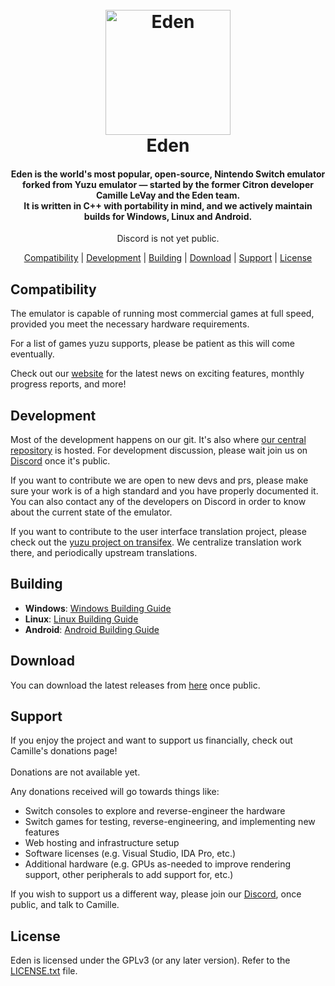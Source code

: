 <!--
# SPDX-FileCopyrightText: 2018 yuzu Emulator Project
# SPDX-License-Identifier: GPL-2.0-or-later
# SPDX-FileCopyrightText: 2025 EDEN Emulator Project
# SPDX-License-Identifier: GPL-3.0-or-later
-->

<h1 align="center">
  <br>
  <a href="https://git.eden-emu.dev/eden-emu/eden"><img src="https://git.eden-emu.dev/eden-emu/eden/raw/commit/6ed4bcea0ddb70fe95cb03547eee8e5e70325859/dist/yuzu.svg" alt="Eden" width="200"></a>
  <br>
  <b>Eden</b>
  <br>
</h1>

<h4 align="center"><b>Eden</b> is the world's most popular, open-source, Nintendo Switch emulator forked from Yuzu emulator — started by the former Citron developer Camille LeVay and the Eden team</a>.
<br>
It is written in C++ with portability in mind, and we actively maintain builds for Windows, Linux and Android.
</h4>

<p align="center">
    </a>
     Discord is not yet public.
    </a>
</p>

<p align="center">
  <a href="#compatibility">Compatibility</a> |
  <a href="#development">Development</a> |
  <a href="#building">Building</a> |
  <a href="#download">Download</a> |
  <a href="#support">Support</a> |
  <a href="#license">License</a>
</p>

## Compatibility

The emulator is capable of running most commercial games at full speed, provided you meet the necessary hardware requirements.

For a list of games yuzu supports, please be patient as this will come eventually.

Check out our [website](W.I.P) for the latest news on exciting features, monthly progress reports, and more!

## Development

Most of the development happens on our git. It's also where [our central repository](https://git.eden-emu.dev/eden-emu/eden) is hosted. For development discussion, please wait join us on [Discord](W.I.P) once it's public.

If you want to contribute we are open to new devs and prs, please make sure your work is of a high standard and you have properly documented it.
You can also contact any of the developers on Discord in order to know about the current state of the emulator.

If you want to contribute to the user interface translation project, please check out the [yuzu project on transifex](https://www.transifex.com/yuzu-emulator/yuzu). We centralize translation work there, and periodically upstream translations.

## Building

* __Windows__: [Windows Building Guide](W.I.P)
* __Linux__: [Linux Building Guide](W.I.P)
* __Android__: [Android Building Guide](W.I.P)

## Download

You can download the latest releases from [here](https://git.eden-emu.dev/eden-emu/eden/releases) once public.


## Support

If you enjoy the project and want to support us financially, check out Camille's donations page!
<br>
<br>
       Donations are not available yet.
</a>

Any donations received will go towards things like:
* Switch consoles to explore and reverse-engineer the hardware
* Switch games for testing, reverse-engineering, and implementing new features
* Web hosting and infrastructure setup
* Software licenses (e.g. Visual Studio, IDA Pro, etc.)
* Additional hardware (e.g. GPUs as-needed to improve rendering support, other peripherals to add support for, etc.)

If you wish to support us a different way, please join our [Discord](W.I.P), once public, and talk to Camille.

## License

Eden is licensed under the GPLv3 (or any later version). Refer to the [LICENSE.txt](https://git.eden-emu.dev/eden-emu/eden/src/branch/master/LICENSE.txt) file.
